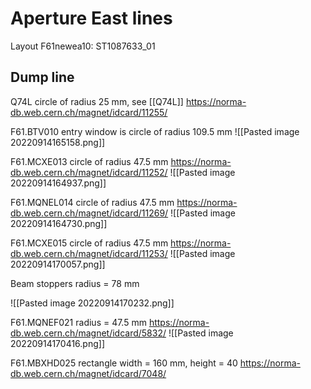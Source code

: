 # Aperture East lines


Layout F61newea10: ST1087633_01

## Dump line

Q74L circle of radius 25 mm, see [[Q74L]]
https://norma-db.web.cern.ch/magnet/idcard/11255/

F61.BTV010 entry window is circle of radius 109.5 mm
![[Pasted image 20220914165158.png]]

F61.MCXE013 circle of radius 47.5 mm
https://norma-db.web.cern.ch/magnet/idcard/11252/
![[Pasted image 20220914164937.png]]

F61.MQNEL014 circle of radius 47.5 mm
https://norma-db.web.cern.ch/magnet/idcard/11269/
![[Pasted image 20220914164730.png]]

F61.MCXE015 circle of radius 47.5 mm
https://norma-db.web.cern.ch/magnet/idcard/11253/
![[Pasted image 20220914170057.png]]

Beam stoppers radius = 78 mm

![[Pasted image 20220914170232.png]]

F61.MQNEF021 radius = 47.5 mm
https://norma-db.web.cern.ch/magnet/idcard/5832/
![[Pasted image 20220914170416.png]]

F61.MBXHD025 rectangle width = 160 mm, height = 40
https://norma-db.web.cern.ch/magnet/idcard/7048/